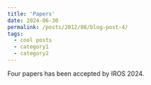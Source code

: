 ```yaml
---
title: 'Papers'
date: 2024-06-30
permalink: /posts/2012/08/blog-post-4/
tags:
  - cool posts
  - category1
  - category2
---
```


Four papers has been accepted by IROS 2024.
